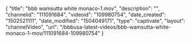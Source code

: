 {
    "title": "bbb wamsutta white monaco-1.mov",
    "description": "",
    "channelid": "111091684",
    "videoid": "109980754",
    "date_created": "1502521111",
    "date_modified": "1504049171",
    "type": "captivate",
    "layout": "channelVideo",
    "url": "\/bbbusa-latest-videos\/bbb-wamsutta-white-monaco-1-mov\/111091684-109980754"
}